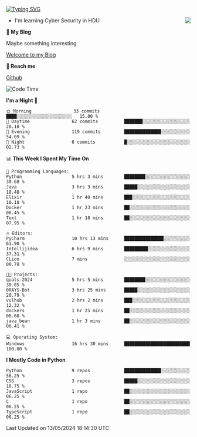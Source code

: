 [![Typing SVG](https://readme-typing-svg.herokuapp.com?font=Fira+Code&pause=1000&random=false&width=450&height=60&lines=Hello+%F0%9F%91%8B%F0%9F%8F%BB;I'm+JBNRZ)](https://git.io/typing-svg)

<a href="#">
  <img align="right" src="https://github-readme-stats.vercel.app/api?username=JBNRZ&show_icons=true&bg_color=15,f2f7fd,E0EAFC" />
</a>

- I'm learning Cyber Security in HDU

 **🌱 My Blog**

Maybe something interesting

[Welcome to my Blog](https://jbnrz.com.cn/)

 **💬 Reach me** 

[Github](https://github.com/JBNRZ)


<!--START_SECTION:waka-->
![Code Time](http://img.shields.io/badge/Code%20Time-463%20hrs%201%20min-blue)

**I'm a Night 🦉** 

```text
🌞 Morning                33 commits          ████░░░░░░░░░░░░░░░░░░░░░   15.00 % 
🌆 Daytime                62 commits          ███████░░░░░░░░░░░░░░░░░░   28.18 % 
🌃 Evening                119 commits         ██████████████░░░░░░░░░░░   54.09 % 
🌙 Night                  6 commits           █░░░░░░░░░░░░░░░░░░░░░░░░   02.73 % 
```


📊 **This Week I Spent My Time On** 

```text
💬 Programming Languages: 
Python                   5 hrs 3 mins        ████████░░░░░░░░░░░░░░░░░   30.68 % 
Java                     3 hrs 3 mins        █████░░░░░░░░░░░░░░░░░░░░   18.48 % 
Elixir                   1 hr 40 mins        ███░░░░░░░░░░░░░░░░░░░░░░   10.18 % 
Docker                   1 hr 23 mins        ██░░░░░░░░░░░░░░░░░░░░░░░   08.45 % 
Text                     1 hr 18 mins        ██░░░░░░░░░░░░░░░░░░░░░░░   07.95 % 

🔥 Editors: 
PyCharm                  10 hrs 13 mins      ███████████████░░░░░░░░░░   61.90 % 
Intellijidea             6 hrs 9 mins        █████████░░░░░░░░░░░░░░░░   37.31 % 
CLion                    7 mins              ░░░░░░░░░░░░░░░░░░░░░░░░░   00.78 % 

🐱‍💻 Projects: 
quals-2024               5 hrs 5 mins        ████████░░░░░░░░░░░░░░░░░   30.85 % 
0RAYS-Bot                3 hrs 25 mins       █████░░░░░░░░░░░░░░░░░░░░   20.79 % 
vulhub                   2 hrs 2 mins        ███░░░░░░░░░░░░░░░░░░░░░░   12.32 % 
dockers                  1 hr 25 mins        ██░░░░░░░░░░░░░░░░░░░░░░░   08.60 % 
java_bean                1 hr 3 mins         ██░░░░░░░░░░░░░░░░░░░░░░░   06.41 % 

💻 Operating System: 
Windows                  16 hrs 30 mins      █████████████████████████   100.00 % 
```

**I Mostly Code in Python** 

```text
Python                   9 repos             ██████████████░░░░░░░░░░░   56.25 % 
CSS                      3 repos             █████░░░░░░░░░░░░░░░░░░░░   18.75 % 
JavaScript               1 repo              ██░░░░░░░░░░░░░░░░░░░░░░░   06.25 % 
C                        1 repo              ██░░░░░░░░░░░░░░░░░░░░░░░   06.25 % 
TypeScript               1 repo              ██░░░░░░░░░░░░░░░░░░░░░░░   06.25 % 
```




 Last Updated on 13/05/2024 18:14:30 UTC
<!--END_SECTION:waka-->
